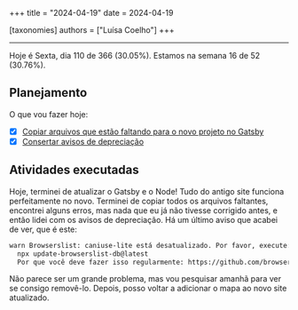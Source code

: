 +++
title = "2024-04-19"
date = 2024-04-19

[taxonomies]
authors = ["Luísa Coelho"]
+++

---

Hoje é Sexta, dia 110 de 366 (30.05%). Estamos na semana 16 de 52 (30.76%).

## Planejamento

O que vou fazer hoje:

- [x] [Copiar arquivos que estão faltando para o novo projeto no Gatsby](https://github.com/OmnicodeSolutions/website/issues/131)
- [x] [Consertar avisos de depreciação](https://github.com/OmnicodeSolutions/website/issues/131)

## Atividades executadas

Hoje, terminei de atualizar o Gatsby e o Node! Tudo do antigo site funciona perfeitamente no novo. Terminei de copiar todos os arquivos faltantes, encontrei alguns erros, mas nada que eu já não tivesse corrigido antes, e então lidei com os avisos de depreciação. Há um último aviso que acabei de ver, que é este:

```bash
warn Browserslist: caniuse-lite está desatualizado. Por favor, execute:
  npx update-browserslist-db@latest
  Por que você deve fazer isso regularmente: https://github.com/browserslist/update-db#readme
```

Não parece ser um grande problema, mas vou pesquisar amanhã para ver se consigo removê-lo. Depois, posso voltar a adicionar o mapa ao novo site atualizado.
